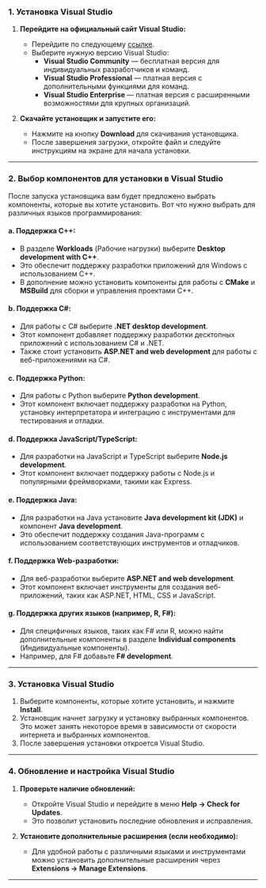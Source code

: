 ### **1. Установка Visual Studio**

1. **Перейдите на официальный сайт Visual Studio:**
   - Перейдите по следующему [ссылке](https://visualstudio.microsoft.com/).
   - Выберите нужную версию Visual Studio:  
     - **Visual Studio Community** — бесплатная версия для индивидуальных разработчиков и команд.
     - **Visual Studio Professional** — платная версия с дополнительными функциями для команд.
     - **Visual Studio Enterprise** — платная версия с расширенными возможностями для крупных организаций.

2. **Скачайте установщик и запустите его:**
   - Нажмите на кнопку **Download** для скачивания установщика.
   - После завершения загрузки, откройте файл и следуйте инструкциям на экране для начала установки.

---

### **2. Выбор компонентов для установки в Visual Studio**

После запуска установщика вам будет предложено выбрать компоненты, которые вы хотите установить. Вот что нужно выбрать для различных языков программирования:

#### **a. Поддержка C++:**
   - В разделе **Workloads** (Рабочие нагрузки) выберите **Desktop development with C++**.
   - Это обеспечит поддержку разработки приложений для Windows с использованием C++.
   - В дополнение можно установить компоненты для работы с **CMake** и **MSBuild** для сборки и управления проектами C++.

#### **b. Поддержка C#:**
   - Для работы с C# выберите **.NET desktop development**.
   - Этот компонент добавляет поддержку разработки десктопных приложений с использованием C# и .NET.
   - Также стоит установить **ASP.NET and web development** для работы с веб-приложениями на C#.

#### **c. Поддержка Python:**
   - Для работы с Python выберите **Python development**.
   - Этот компонент включает поддержку разработки на Python, установку интерпретатора и интеграцию с инструментами для тестирования и отладки.

#### **d. Поддержка JavaScript/TypeScript:**
   - Для разработки на JavaScript и TypeScript выберите **Node.js development**.
   - Этот компонент включает поддержку работы с Node.js и популярными фреймворками, такими как Express.

#### **e. Поддержка Java:**
   - Для разработки на Java установите **Java development kit (JDK)** и компонент **Java development**.
   - Это обеспечит поддержку создания Java-программ с использованием соответствующих инструментов и отладчиков.

#### **f. Поддержка Web-разработки:**
   - Для веб-разработки выберите **ASP.NET and web development**.
   - Этот компонент включает инструменты для создания веб-приложений, таких как ASP.NET, HTML, CSS и JavaScript.

#### **g. Поддержка других языков (например, R, F#):**
   - Для специфичных языков, таких как F# или R, можно найти дополнительные компоненты в разделе **Individual components** (Индивидуальные компоненты).
   - Например, для F# добавьте **F# development**.

---

### **3. Установка Visual Studio**

1. Выберите компоненты, которые хотите установить, и нажмите **Install**.
2. Установщик начнет загрузку и установку выбранных компонентов. Это может занять некоторое время в зависимости от скорости интернета и выбранных компонентов.
3. После завершения установки откроется Visual Studio.

---

### **4. Обновление и настройка Visual Studio**

1. **Проверьте наличие обновлений:**
   - Откройте Visual Studio и перейдите в меню **Help → Check for Updates**.
   - Это позволит установить последние обновления и исправления.

2. **Установите дополнительные расширения (если необходимо):**
   - Для удобной работы с различными языками и инструментами можно установить дополнительные расширения через **Extensions → Manage Extensions**.

---
